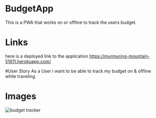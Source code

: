 # BudgetApp
This is a PWA that works on or offline to track the users budget.

# Links
here is a deployed link to the application
https://murmuring-mountain-51611.herokuapp.com/

#User Story
As a User i want to be able to track my budget on & offline while traveling. 


# Images
![budget tracker](https://user-images.githubusercontent.com/69743567/106360580-6b70a580-62d6-11eb-8b19-81f51c6c5012.PNG)
